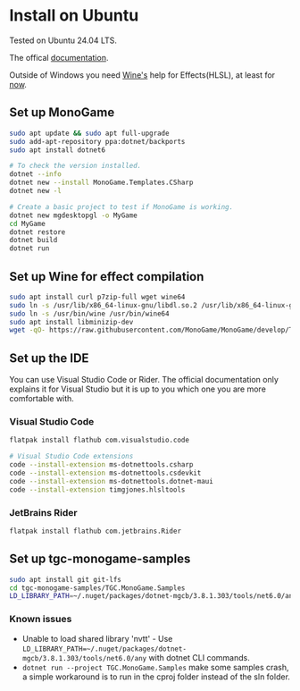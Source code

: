 # Install on Ubuntu

Tested on Ubuntu 24.04 LTS.

The offical [documentation](https://docs.monogame.net/articles/getting_started/1_setting_up_your_development_environment_unix.html).

Outside of Windows you need [Wine's](https://www.winehq.org) help for Effects(HLSL), at least for [now](https://github.com/MonoGame/MonoGame/issues/2167).

## Set up MonoGame

```bash
sudo apt update && sudo apt full-upgrade
sudo add-apt-repository ppa:dotnet/backports
sudo apt install dotnet6

# To check the version installed.
dotnet --info
dotnet new --install MonoGame.Templates.CSharp
dotnet new -l

# Create a basic project to test if MonoGame is working.
dotnet new mgdesktopgl -o MyGame
cd MyGame
dotnet restore
dotnet build
dotnet run
```

## Set up Wine for effect compilation

```bash
sudo apt install curl p7zip-full wget wine64
sudo ln -s /usr/lib/x86_64-linux-gnu/libdl.so.2 /usr/lib/x86_64-linux-gnu/libdl.so
sudo ln -s /usr/bin/wine /usr/bin/wine64
sudo apt install libminizip-dev
wget -qO- https://raw.githubusercontent.com/MonoGame/MonoGame/develop/Tools/MonoGame.Effect.Compiler/mgfxc_wine_setup.sh | bash
```

## Set up the IDE

You can use Visual Studio Code or Rider. The official documentation only explains it for Visual Studio but it is up to you which one you are more comfortable with.

### Visual Studio Code

```bash
flatpak install flathub com.visualstudio.code

# Visual Studio Code extensions
code --install-extension ms-dotnettools.csharp
code --install-extension ms-dotnettools.csdevkit
code --install-extension ms-dotnettools.dotnet-maui
code --install-extension timgjones.hlsltools
```

### JetBrains Rider

```bash
flatpak install flathub com.jetbrains.Rider
```

## Set up tgc-monogame-samples

```bash
sudo apt install git git-lfs
cd tgc-monogame-samples/TGC.MonoGame.Samples
LD_LIBRARY_PATH=~/.nuget/packages/dotnet-mgcb/3.8.1.303/tools/net6.0/any dotnet run
```

### Known issues

* Unable to load shared library 'nvtt' - Use ```LD_LIBRARY_PATH=~/.nuget/packages/dotnet-mgcb/3.8.1.303/tools/net6.0/any``` with dotnet CLI commands.
* ```dotnet run --project TGC.MonoGame.Samples``` make some samples crash, a simple workaround is to run in the cproj folder instead of the sln folder.
